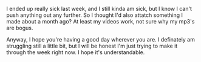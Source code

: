 I ended up really sick last week, and I still kinda am sick, but I know I can't push anything out any further. So I thought I'd also attatch something I made about a month ago? At least my videos work, not sure why my mp3's are bogus. 

Anyway, I hope you're having a good day wherever you are. I definately am struggling still a little bit, but I will be honest I'm just trying to make it through the week right now. I hope it's understandable. 